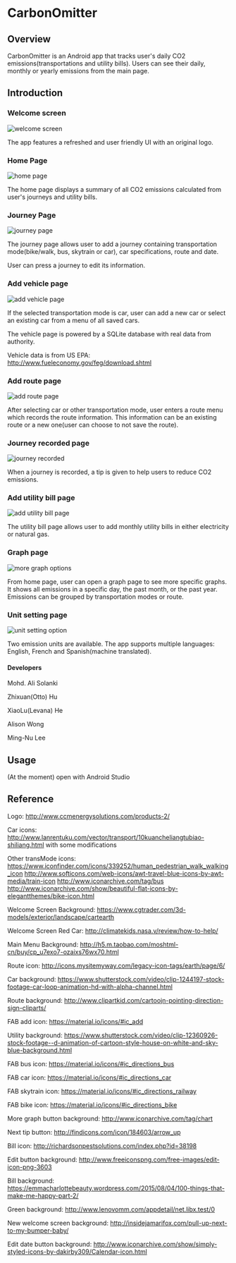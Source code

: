 # CarbonOmitter

## Overview
CarbonOmitter is an Android app that tracks user's daily CO2 emissions(transportations and utility bills). Users can see their daily, monthly or yearly emissions from the main page.

## Introduction

### Welcome screen
![welcome screen](/docs/1.PNG)

The app features a refreshed and user friendly UI with an original logo.


### Home Page
![home page](/docs/2.PNG)

The home page displays a summary of all CO2 emissions calculated from user's journeys and utility bills.


### Journey Page
![journey page](/docs/3.PNG)

The journey page allows user to add a journey containing transportation mode(bike/walk, bus, skytrain or car), car specifications, route and date.

User can press a journey to edit its information. 


### Add vehicle page
![add vehicle page](/docs/4.PNG)

If the selected transportation mode is car, user can add a new car or select an existing car from a menu of all saved cars.

The vehicle page is powered by a SQLite database with real data from authority.

Vehicle data is from US EPA: http://www.fueleconomy.gov/feg/download.shtml


### Add route page
![add route page](/docs/5.PNG)

After selecting car or other transportation mode, user enters a route menu which records the route information. This information can be an existing route or a new one(user can choose to not save the route).


### Journey recorded page
![journey recorded](/docs/6.PNG)

When a journey is recorded, a tip is given to help users to reduce CO2 emissions.


### Add utility bill page
![add utility bill page](/docs/7.PNG)

The utility bill page allows user to add monthly utility bills in either electricity or natural gas.

### Graph page
![more graph options](/docs/8.PNG)

From home page, user can open a graph page to see more specific graphs. It shows all emissions in a specific day, the past month, or the past year. Emissions can be grouped by transportation modes or route.


### Unit setting page
![unit setting option](/docs/9.PNG)

Two emission units are available. 
The app supports multiple languages: English, French and Spanish(machine translated).

#### Developers

Mohd. Ali Solanki

Zhixuan(Otto) Hu

XiaoLu(Levana) He

Alison Wong

Ming-Nu Lee

## Usage
 (At the moment) open with Android Studio

## Reference

Logo:
http://www.ccmenergysolutions.com/products-2/

Car icons:
http://www.lanrentuku.com/vector/transport/10kuancheliangtubiao-shiliang.html
with some modifications

Other transMode icons:
https://www.iconfinder.com/icons/339252/human_pedestrian_walk_walking_icon
http://www.softicons.com/web-icons/awt-travel-blue-icons-by-awt-media/train-icon
http://www.iconarchive.com/tag/bus
http://www.iconarchive.com/show/beautiful-flat-icons-by-elegantthemes/bike-icon.html

Welcome Screen Background:
https://www.cgtrader.com/3d-models/exterior/landscape/cartearth

Welcome Screen Red Car:
http://climatekids.nasa.v/review/how-to-help/

Main Menu Background:
http://h5.m.taobao.com/moshtml-cn/buy/cp_u7exo7-ozaixs76wx70.html

Route icon:
http://icons.mysitemyway.com/legacy-icon-tags/earth/page/6/

Car background:
https://www.shutterstock.com/video/clip-1244197-stock-footage-car-loop-animation-hd-with-alpha-channel.html

Route background:
http://www.clipartkid.com/cartoojn-pointing-direction-sign-cliparts/

FAB add icon:
https://material.io/icons/#ic_add

Utility background:
https://www.shutterstock.com/video/clip-12360926-stock-footage--d-animation-of-cartoon-style-house-on-white-and-sky-blue-background.html

FAB bus icon:
https://material.io/icons/#ic_directions_bus

FAB car icon:
https://material.io/icons/#ic_directions_car

FAB skytrain icon:
https://material.io/icons/#ic_directions_railway

FAB bike icon:
https://material.io/icons/#ic_directions_bike

More graph button background:
http://www.iconarchive.com/tag/chart

Next tip button:
http://findicons.com/icon/184603/arrow_up

Bill icon:
http://richardsonpestsolutions.com/index.php?id=38198

Edit button background:
http://www.freeiconspng.com/free-images/edit-icon-png-3603

Bill background:
https://emmacharlottebeauty.wordpress.com/2015/08/04/100-things-that-make-me-happy-part-2/

Green background:
http://www.lenovomm.com/appdetail/net.libx.test/0

New welcome screen background:
http://insidejamarifox.com/pull-up-next-to-my-bumper-baby/

Edit date button background:
http://www.iconarchive.com/show/simply-styled-icons-by-dakirby309/Calendar-icon.html
